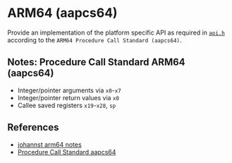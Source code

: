 # ARM64 (aapcs64)
Provide an implementation of the platform specific API as required in
[`api.h`](../api.h) according to the `ARM64 Procedure Call Standard (aapcs64)`.

## Notes: Procedure Call Standard ARM64 (aapcs64)
- Integer/pointer arguments via `x0`-`x7`
- Integer/pointer return values via `x0`
- Callee saved registers `x19`-`x28`, `sp`

## References
- [johannst arm64 notes](https://johannst.github.io/notes/arch/arm64.html)
- [Procedure Call Standard aapcs64](https://github.com/ARM-software/abi-aa/blob/master/aapcs64/aapcs64.rst)
